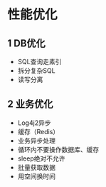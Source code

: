 # 性能优化

## 1 DB优化

- SQL查询走素引
- 拆分复杂SQL
- 读写分离



## 2 业务优化

- Log4j2异步
- 缓存（Redis）
- 业务异步处理
- 循环内不要操作数据库、缓存
- sleep绝对不允许
- 批量获取数据
- 用空间换时间